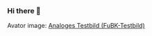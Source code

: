 ### Hi there 👋


Avator image: [Analoges Testbild (FuBK-Testbild)](https://de.wikipedia.org/wiki/Testbild#Analoges_Testbild_(FuBK-Testbild))
